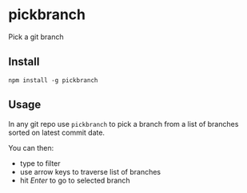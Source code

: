 # pickbranch

Pick a git branch

## Install

`npm install -g pickbranch`

## Usage

In any git repo use `pickbranch` to pick a branch from a list of branches sorted on latest commit date.

You can then:

- type to filter
- use arrow keys to traverse list of branches
- hit _Enter_ to go to selected branch
